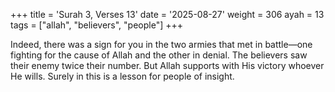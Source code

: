 +++
title = 'Surah 3, Verses 13'
date = '2025-08-27'
weight = 306
ayah = 13
tags = ["allah", "believers", "people"]
+++

Indeed, there was a sign for you in the two armies that met in battle—one fighting for the cause of Allah and the other in denial. The believers saw their enemy twice their number. But Allah supports with His victory whoever He wills. Surely in this is a lesson for people of insight.